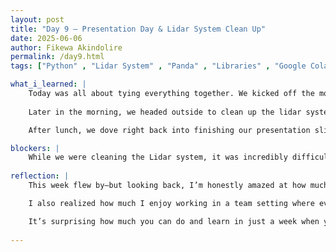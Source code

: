```yaml
---
layout: post
title: "Day 9 – Presentation Day & Lidar System Clean Up"
date: 2025-06-06
author: Fikewa Akindolire
permalink: /day9.html
tags: ["Python" , "Lidar System" , "Panda" , "Libraries" , "Google Colab" , "Cleaning/Maintenance" , "Slide Presentation/Weekly Overview"]

what_i_learned: |
    Today was all about tying everything together. We kicked off the morning by working on the slides for our video presentation later that evening.  It was exciting (and a little nerve-wracking) to look back on everything we had done throughout the week and figure out how to present it clearly     and confidently.
    
    Later in the morning, we headed outside to clean up the lidar system. This part was especially interesting because we actually got to see inside the system—a rare look at the technology we’ve been learning about all week. Getting hands-on with the hardware helped me connect the technical knowledge with the real-world tools being used.

    After lunch, we dove right back into finishing our presentation slides and began practicing. Eventually, we recorded our final presentation. It was a rewarding process to see the slideshow come together, and it clearly reflected all the work and knowledge we’ve gained throughout the week.

blockers: |
    While we were cleaning the Lidar system, it was incredibly difficult being outside in the sun with the flies constantly fluttering in our face. I can confidently say that was the low of the day. 
  
reflection: |
    This week flew by—but looking back, I’m honestly amazed at how much we were able to accomplish in just five days. Today really highlighted that. Seeing the final presentation made everything feel real. It’s one thing to go through daily tasks and learning moments, but when it all comes together into something you can present, it makes the growth feel tangible.

    I also realized how much I enjoy working in a team setting where everyone is focused and contributing. From cleaning up tech systems to finalizing slides and presenting as a group, every part of the process added to my understanding and confidence.

    It’s surprising how much you can do and learn in just a week when you’re fully engaged—and that makes me even more excited for what’s next.
  
---
```

